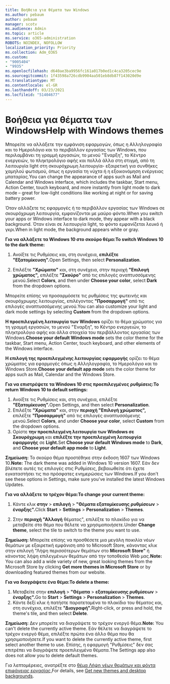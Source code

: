 ```yaml
---
title: Βοήθεια για θέματα των Windows
ms.author: pebaum
author: pebaum
manager: scotv
ms.audience: Admin
ms.topic: article
ms.service: o365-administration
ROBOTS: NOINDEX, NOFOLLOW
localization_priority: Priority
ms.collection: Adm_O365
ms.custom:
- "9005404"
- "9935"
ms.openlocfilehash: d640ae3ba9956fc161a017b0ed1c4ca3205cec9e
ms.sourcegitcommit: 1f43598a726cdb9904aa501eb8db87f143020d9e
ms.translationtype: MT
ms.contentlocale: el-GR
ms.lasthandoff: 03/23/2021
ms.locfileid: "51404677"
---
```

# <a name="help-with-windows-themes"></a><span data-ttu-id="aec30-102">Βοήθεια για θέματα των Windows</span><span class="sxs-lookup"><span data-stu-id="aec30-102">Help with Windows themes</span></span>

<span data-ttu-id="aec30-103">Μπορείτε να αλλάξετε την εμφάνιση εφαρμογών, όπως η Αλληλογραφία και το Ημερολόγιο και το περιβάλλον εργασίας των Windows, που περιλαμβάνει τη γραμμή εργασιών, το μενού "Έναρξη", το Κέντρο ενεργειών, το πληκτρολόγιο αφής και πολλά άλλα στη στιγμή, από τη λειτουργία light στη σκουρόχρωμη λειτουργία- εξαιρετική για συνθήκες χαμηλού φωτισμού, όπως η εργασία τη νύχτα ή η εξοικονόμηση ενέργειας μπαταρίας.</span><span class="sxs-lookup"><span data-stu-id="aec30-103">You can change the appearance of apps such as Mail and Calendar and Windows interface, which includes the taskbar, Start menu, Action Center, touch keyboard, and more instantly from light mode to dark mode – great for low-light conditions like working at night or for saving battery power.</span></span>  

<span data-ttu-id="aec30-104">Όταν αλλάζετε τις εφαρμογές ή το περιβάλλον εργασίας των Windows σε σκουρόχρωμη λειτουργία, εμφανίζονται με μαύρο φόντο.</span><span class="sxs-lookup"><span data-stu-id="aec30-104">When you switch your apps or Windows interface to dark mode, they appear with a black background.</span></span> <span data-ttu-id="aec30-105">Όταν είναι σε λειτουργία light, το φόντο εμφανίζεται λευκό ή γκρι.</span><span class="sxs-lookup"><span data-stu-id="aec30-105">When in light mode, the background appears white or gray.</span></span>
 
<span data-ttu-id="aec30-106">**Για να αλλάξετε τα Windows 10 στο σκούρο θέμα:**</span><span class="sxs-lookup"><span data-stu-id="aec30-106">**To switch Windows 10 to the dark theme:**</span></span>

1. <span data-ttu-id="aec30-107">Ανοίξτε τις Ρυθμίσεις και, στη συνέχεια, **επιλέξτε "Εξατομίκευση".**</span><span class="sxs-lookup"><span data-stu-id="aec30-107">Open Settings, then select **Personalization**.</span></span>
  
1. <span data-ttu-id="aec30-108">Επιλέξτε **"Χρώματα"** και, στη συνέχεια, στην περιοχή **"Επιλογή χρώματος",** επιλέξτε **"Σκούρο"** από τις επιλογές αναπτυσσόμενης μενού.</span><span class="sxs-lookup"><span data-stu-id="aec30-108">Select **Colors**, and then under **Choose your color**, select **Dark** from the dropdown options.</span></span>

<span data-ttu-id="aec30-109">Μπορείτε επίσης να προσαρμόσετε τις ρυθμίσεις της φωτεινής και σκουρόχρωμης λειτουργίας, επιλέγοντας **"Προσαρμογή"** από τις επιλογές αναπτυσσόμενης μενού.</span><span class="sxs-lookup"><span data-stu-id="aec30-109">You can also customize your light and dark mode settings by selecting **Custom** from the dropdown options.</span></span>

<span data-ttu-id="aec30-110">**Η προεπιλεγμένη λειτουργία των Windows** ορίζει το θέμα χρώματος για τη γραμμή εργασιών, το μενού "Έναρξη", το Κέντρο ενεργειών, το πληκτρολόγιο αφής και άλλα στοιχεία του περιβάλλοντος εργασίας των Windows.</span><span class="sxs-lookup"><span data-stu-id="aec30-110">**Choose your default Windows mode** sets the color theme for the taskbar, Start menu, Action Center, touch keyboard, and other elements of the Windows interface.</span></span>  

<span data-ttu-id="aec30-111">**Η επιλογή της προεπιλεγμένης λειτουργίας εφαρμογής** ορίζει το θέμα χρώματος για εφαρμογές όπως η Αλληλογραφία, το Ημερολόγιο και το Windows Store.</span><span class="sxs-lookup"><span data-stu-id="aec30-111">**Choose your default app mode** sets the color theme for apps such as Mail, Calendar and the Windows Store.</span></span>
 
<span data-ttu-id="aec30-112">**Για να επιστρέψετε τα Windows 10 στις προεπιλεγμένες ρυθμίσεις:**</span><span class="sxs-lookup"><span data-stu-id="aec30-112">**To return Windows 10 to default settings:**</span></span>

1. <span data-ttu-id="aec30-113">Ανοίξτε τις Ρυθμίσεις και, στη συνέχεια, επιλέξτε **"Εξατομίκευση".**</span><span class="sxs-lookup"><span data-stu-id="aec30-113">Open Settings, and then select **Personalization**.</span></span>  
1. <span data-ttu-id="aec30-114">Επιλέξτε **"Χρώματα"** και, στην **περιοχή "Επιλογή χρώματος",** επιλέξτε **"Προσαρμογή"** από τις επιλογές αναπτυσσόμενης μενού.</span><span class="sxs-lookup"><span data-stu-id="aec30-114">Select **Colors**, and under **Choose your color**, select **Custom** from the dropdown options.</span></span>  
1. <span data-ttu-id="aec30-115">Ορίστε **την προεπιλεγμένη λειτουργία των Windows σε** **Σκουρόχρωμη** και **επιλέξτε την προεπιλεγμένη λειτουργία εφαρμογής** σε **Light.**</span><span class="sxs-lookup"><span data-stu-id="aec30-115">Set **Choose your default Windows mode** to **Dark**, and **Choose your default app mode** to **Light**.</span></span>

<span data-ttu-id="aec30-116">**Σημείωση:** Το σκούρο θέμα προστέθηκε στην έκδοση 1607 των Windows 10.</span><span class="sxs-lookup"><span data-stu-id="aec30-116">**Note:** The dark theme was added in Windows 10 version 1607.</span></span> <span data-ttu-id="aec30-117">Εάν δεν βλέπετε αυτές τις επιλογές στις Ρυθμίσεις, βεβαιωθείτε ότι έχετε εγκαταστήσει τις πιο πρόσφατες ενημερώσεις των Windows.</span><span class="sxs-lookup"><span data-stu-id="aec30-117">If you don't see these options in Settings, make sure you've installed the latest Windows Updates.</span></span>

<span data-ttu-id="aec30-118">**Για να αλλάξετε το τρέχον θέμα:**</span><span class="sxs-lookup"><span data-stu-id="aec30-118">**To change your current theme:**</span></span>

1. <span data-ttu-id="aec30-119">Κάντε κλικ **στην**  >  **επιλογή**  >  **"Θέματα εξατομίκευσης ρυθμίσεων**  >  **έναρξης".**</span><span class="sxs-lookup"><span data-stu-id="aec30-119">Click **Start** > **Settings** > **Personalization** > **Themes**.</span></span>  

1. <span data-ttu-id="aec30-120">Στην **περιοχή "Αλλαγή** θέματος", επιλέξτε το πλακίδιο για να μεταβείτε στο θέμα που θέλετε να χρησιμοποιήσετε.</span><span class="sxs-lookup"><span data-stu-id="aec30-120">Under **Change theme**, select the tile to switch to the theme you want to use.</span></span> 

<span data-ttu-id="aec30-121">**Σημείωση:** Μπορείτε επίσης να προσθέσετε μια μεγάλη ποικιλία νέων θεμάτων με εξαιρετική εμφάνιση από το Microsoft Store, κάνοντας κλικ στην επιλογή "Λήψη περισσότερων θεμάτων στο **Microsoft Store"** ή κάνοντας λήψη επιλεγμένων θεμάτων από την τοποθεσία Web μας.</span><span class="sxs-lookup"><span data-stu-id="aec30-121">**Note:** You can also add a wide variety of new, great looking themes from the Microsoft Store by clicking **Get more themes in Microsoft Store** or by downloading featured themes from our website.</span></span>

<span data-ttu-id="aec30-122">**Για να διαγράψετε ένα θέμα:**</span><span class="sxs-lookup"><span data-stu-id="aec30-122">**To delete a theme:**</span></span>

1. <span data-ttu-id="aec30-123">Μεταβείτε στην **επιλογή**  >  **"Θέματα**  >  **εξατομίκευσης ρυθμίσεων**  >  **έναρξης".**</span><span class="sxs-lookup"><span data-stu-id="aec30-123">Go to **Start** > **Settings** > **Personalization** > **Themes**.</span></span> 
1. <span data-ttu-id="aec30-124">Κάντε δεξί κλικ ή πατήστε παρατεταμένα το πλακίδιο του θέματος και, στη συνέχεια, επιλέξτε **"Διαγραφή".**</span><span class="sxs-lookup"><span data-stu-id="aec30-124">Right-click, or press and hold, the theme's tile, and then select **Delete**.</span></span> 

<span data-ttu-id="aec30-125">**Σημείωση:** Δεν μπορείτε να διαγράψετε το τρέχον ενεργό θέμα.</span><span class="sxs-lookup"><span data-stu-id="aec30-125">**Note:** You can't delete the currently active theme.</span></span> <span data-ttu-id="aec30-126">Εάν θέλετε να διαγράψετε το τρέχον ενεργό θέμα, επιλέξτε πρώτα ένα άλλο θέμα που θα χρησιμοποιήσετε.</span><span class="sxs-lookup"><span data-stu-id="aec30-126">If you want to delete the currently active theme, first select another theme to use.</span></span> <span data-ttu-id="aec30-127">Επίσης, η εφαρμογή "Ρυθμίσεις" δεν σας επιτρέπει να διαγράψετε προεπιλεγμένα θέματα.</span><span class="sxs-lookup"><span data-stu-id="aec30-127">The Settings app also does not allow you to delete default themes.</span></span>

<span data-ttu-id="aec30-128">Για λεπτομέρειες, ανατρέξτε στο [θέμα Λήψη νέων θεμάτων και φόντα επιφάνειας εργασίας.](https://support.microsoft.com/windows/get-new-themes-and-desktop-backgrounds-09e3e0a6-02e3-5ecd-22a1-5d048e3cb0d3)</span><span class="sxs-lookup"><span data-stu-id="aec30-128">For details, see [Get new themes and desktop backgrounds](https://support.microsoft.com/windows/get-new-themes-and-desktop-backgrounds-09e3e0a6-02e3-5ecd-22a1-5d048e3cb0d3).</span></span>
